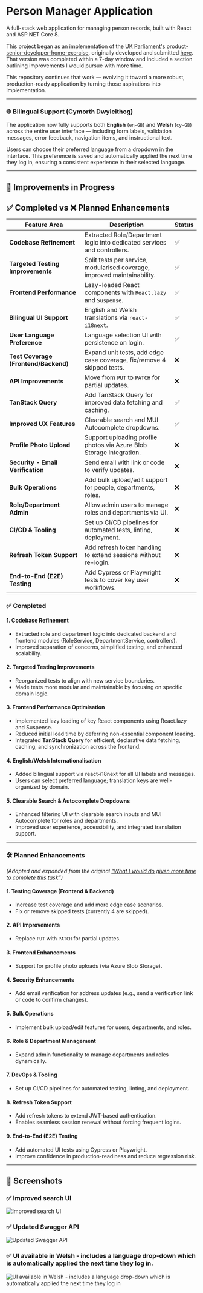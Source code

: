 # Person Manager Application

A full-stack web application for managing person records, built with React and ASP.NET Core 8.

This project began as an implementation of the [UK Parliament's product-senior-developer-home-exercise](https://github.com/ukparliament/product-senior-developer-home-exercise), originally developed and submitted [here](https://github.com/Jacqui87/product-senior-developer-home-exercise). That version was completed within a 7-day window and included a section outlining improvements I would pursue with more time.

This repository continues that work — evolving it toward a more robust, production-ready application by turning those aspirations into implementation.

---

### 🌐 Bilingual Support (Cymorth Dwyieithog)

The application now fully supports both **English** (`en-GB`) and **Welsh** (`cy-GB`) across the entire user interface — including form labels, validation messages, error feedback, navigation items, and instructional text.

Users can choose their preferred language from a dropdown in the interface. This preference is saved and automatically applied the next time they log in, ensuring a consistent experience in their selected language.

---

## 🚀 Improvements in Progress

## ✅ Completed vs ❌ Planned Enhancements

| Feature Area                         | Description                                                              | Status |
| ------------------------------------ | ------------------------------------------------------------------------ | ------ |
| **Codebase Refinement**              | Extracted Role/Department logic into dedicated services and controllers. | ✅     |
| **Targeted Testing Improvements**    | Split tests per service, modularised coverage, improved maintainability. | ✅     |
| **Frontend Performance**             | Lazy-loaded React components with `React.lazy` and `Suspense`.           | ✅     |
| **Bilingual UI Support**             | English and Welsh translations via `react-i18next`.                      | ✅     |
| **User Language Preference**         | Language selection UI with persistence on login.                         | ✅     |
| **Test Coverage (Frontend/Backend)** | Expand unit tests, add edge case coverage, fix/remove 4 skipped tests.   | ❌     |
| **API Improvements**                 | Move from `PUT` to `PATCH` for partial updates.                          | ❌     |
| **TanStack Query**                   | Add TanStack Query for improved data fetching and caching.               | ✅     |
| **Improved UX Features**             | Clearable search and MUI Autocomplete dropdowns.                         | ✅     |
| **Profile Photo Upload**             | Support uploading profile photos via Azure Blob Storage integration.     | ❌     |
| **Security - Email Verification**    | Send email with link or code to verify updates.                          | ❌     |
| **Bulk Operations**                  | Add bulk upload/edit support for people, departments, roles.             | ❌     |
| **Role/Department Admin**            | Allow admin users to manage roles and departments via UI.                | ❌     |
| **CI/CD & Tooling**                  | Set up CI/CD pipelines for automated tests, linting, deployment.         | ❌     |
| **Refresh Token Support**            | Add refresh token handling to extend sessions without re-login.          | ❌     |
| **End-to-End (E2E) Testing**         | Add Cypress or Playwright tests to cover key user workflows.             | ❌     |

### ✅ Completed

#### 1. Codebase Refinement

- Extracted role and department logic into dedicated backend and frontend modules (RoleService, DepartmentService, controllers).
- Improved separation of concerns, simplified testing, and enhanced scalability.

#### 2. Targeted Testing Improvements

- Reorganized tests to align with new service boundaries.
- Made tests more modular and maintainable by focusing on specific domain logic.

#### 3. Frontend Performance Optimisation

- Implemented lazy loading of key React components using React.lazy and Suspense.
- Reduced initial load time by deferring non-essential component loading.
- Integrated **TanStack Query** for efficient, declarative data fetching, caching, and synchronization across the frontend.

#### 4. English/Welsh Internationalisation

- Added bilingual support via react-i18next for all UI labels and messages.
- Users can select preferred language; translation keys are well-organized by domain.

#### 5. Clearable Search & Autocomplete Dropdowns

- Enhanced filtering UI with clearable search inputs and MUI Autocomplete for roles and departments.
- Improved user experience, accessibility, and integrated translation support.

---

### 🛠️ Planned Enhancements

_*(Adapted and expanded from the original [“What I would do given more time to complete this task”](https://github.com/Jacqui87/product-senior-developer-home-exercise?tab=readme-ov-file#what-i-would-do-given-more-time-to-complete-this-task))*_

#### 1. **Testing Coverage (Frontend & Backend)**

- Increase test coverage and add more edge case scenarios.
- Fix or remove skipped tests (currently 4 are skipped).

#### 2. **API Improvements**

- Replace `PUT` with `PATCH` for partial updates.

#### 3. **Frontend Enhancements**

- Support for profile photo uploads (via Azure Blob Storage).

#### 4. **Security Enhancements**

- Add email verification for address updates (e.g., send a verification link or code to confirm changes).

#### 5. **Bulk Operations**

- Implement bulk upload/edit features for users, departments, and roles.

#### 6. **Role & Department Management**

- Expand admin functionality to manage departments and roles dynamically.

#### 7. **DevOps & Tooling**

- Set up CI/CD pipelines for automated testing, linting, and deployment.

#### 8. **Refresh Token Support**

- Add refresh tokens to extend JWT-based authentication.
- Enables seamless session renewal without forcing frequent logins.

#### 9. **End-to-End (E2E) Testing**

- Add automated UI tests using Cypress or Playwright.
- Improve confidence in production-readiness and reduce regression risk.

---

## 📸 Screenshots

### ✅ Improved search UI

![Improved search UI](screenshots/improved_search_UI.png)

### ✅ Updated Swagger API

![Updated Swagger API](screenshots/updated_swagger_api.png)

### ✅ UI available in Welsh - includes a language drop-down which is automatically applied the next time they log in.

![UI available in Welsh - includes a language drop-down which is automatically applied the next time they log in](screenshots/welsh_ui.png)
